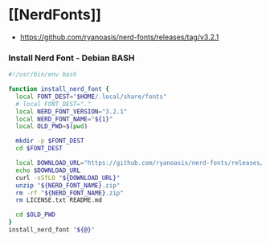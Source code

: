 # [[NerdFonts]]

- https://github.com/ryanoasis/nerd-fonts/releases/tag/v3.2.1

### Install Nerd Font - Debian BASH

```bash
#!/usr/bin/env bash

function install_nerd_font {
  local FONT_DEST="$HOME/.local/share/fonts"
  # local FONT_DEST="."
  local NERD_FONT_VERSION="3.2.1"
  local NERD_FONT_NAME="${1}"
  local OLD_PWD=$(pwd)

  mkdir -p $FONT_DEST
  cd $FONT_DEST

  local DOWNLOAD_URL="https://github.com/ryanoasis/nerd-fonts/releases/download/v${NERD_FONT_VERSION}/${NERD_FONT_NAME}.zip"
  echo $DOWNLOAD_URL
  curl -sSfLO "${DOWNLOAD_URL}"
  unzip "${NERD_FONT_NAME}.zip"
  rm -rf "${NERD_FONT_NAME}.zip"
  rm LICENSE.txt README.md

  cd $OLD_PWD
}
install_nerd_font "${@}"
```
